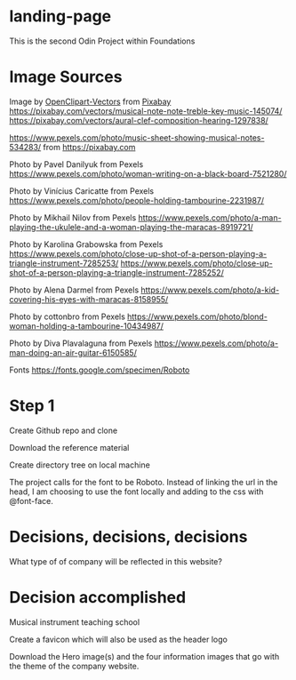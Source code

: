 # landing-page

This is the second Odin Project within Foundations

# Image Sources

Image by <a href="https://pixabay.com/users/openclipart-vectors-30363/?utm_source=link-attribution&amp;utm_medium=referral&amp;utm_campaign=image&amp;utm_content=145074">OpenClipart-Vectors</a> from <a href="https://pixabay.com/?utm_source=link-attribution&amp;utm_medium=referral&amp;utm_campaign=image&amp;utm_content=145074">Pixabay</a>
https://pixabay.com/vectors/musical-note-note-treble-key-music-145074/
https://pixabay.com/vectors/aural-clef-composition-hearing-1297838/

https://www.pexels.com/photo/music-sheet-showing-musical-notes-534283/ from https://pixabay.com

Photo by Pavel Danilyuk from Pexels https://www.pexels.com/photo/woman-writing-on-a-black-board-7521280/

Photo by Vinícius Caricatte from Pexels https://www.pexels.com/photo/people-holding-tambourine-2231987/

Photo by Mikhail Nilov from Pexels https://www.pexels.com/photo/a-man-playing-the-ukulele-and-a-woman-playing-the-maracas-8919721/

Photo by Karolina Grabowska from Pexels https://www.pexels.com/photo/close-up-shot-of-a-person-playing-a-triangle-instrument-7285253/ https://www.pexels.com/photo/close-up-shot-of-a-person-playing-a-triangle-instrument-7285252/

Photo by Alena Darmel from Pexels https://www.pexels.com/photo/a-kid-covering-his-eyes-with-maracas-8158955/

Photo by cottonbro from Pexels https://www.pexels.com/photo/blond-woman-holding-a-tambourine-10434987/

Photo by Diva Plavalaguna from Pexels https://www.pexels.com/photo/a-man-doing-an-air-guitar-6150585/

Fonts
https://fonts.google.com/specimen/Roboto

# Step 1

Create Github repo and clone

Download the reference material

Create directory tree on local machine

The project calls for the font to be Roboto. Instead of linking
the url in the head, I am choosing to use the font locally and
adding to the css with @font-face.

# Decisions, decisions, decisions

What type of of company will be reflected in this website?

# Decision accomplished

Musical instrument teaching school

Create a favicon which will also be used as the header logo

Download the Hero image(s) and the four information images that go
with the theme of the company website.
